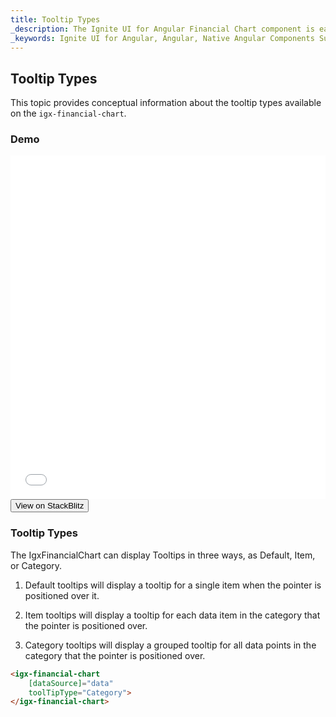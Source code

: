 ```yaml
---
title: Tooltip Types
_description: The Ignite UI for Angular Financial Chart component is easily configured to display financial data using a simple and intuitive API, as once the user binds the data, the chart offers multiple ways in which the data can then be visualized and interpreted.
_keywords: Ignite UI for Angular, Angular, Native Angular Components Suite, Native Angular Controls, Native Angular Components, Native Angular Components Library, Angular Chart, Angular Chart Control, Angular Chart Example, Angular Grid Component, Angular Chart Component, Angular Financial Chart
---
```

## Tooltip Types

This topic provides conceptual information about the tooltip types available on the `igx-financial-chart`.

### Demo
<div class="sample-container" style="height: 550px">
    <iframe id="financial-chart-tooltip-types-iframe" src='{environment:demosBaseUrl}/financial-chart-tooltip-types' width="100%" height="100%" seamless frameBorder="0" onload="onSampleIframeContentLoaded(this);"></iframe>
</div>
<div>
    <button data-localize="stackblitz" class="stackblitz-btn"   data-iframe-id="financial-chart-tooltip-types-iframe" data-demos-base-url="{environment:demosBaseUrl}">View on StackBlitz
    </button>
</div>
<div class="divider--half"></div>

### Tooltip Types

The IgxFinancialChart can display Tooltips in three ways, as Default, Item, or Category.

1. Default tooltips will display a tooltip for a single item when the pointer is positioned over it.

1. Item tooltips will display a tooltip for each data item in the category that the pointer is positioned over.

1. Category tooltips will display a grouped tooltip for all data points in the category that the pointer is positioned over.

```html
<igx-financial-chart
    [dataSource]="data"
    toolTipType="Category">
</igx-financial-chart>
```

